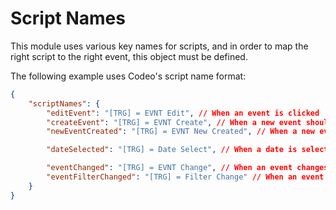 # Script Names
This module uses various key names for scripts, and in order to
map the right script to the right event, this object must be defined.

The following example uses Codeo's script name format:
```json
{
    "scriptNames": {
        "editEvent": "[TRG] = EVNT Edit", // When an event is clicked
        "createEvent": "[TRG] = EVNT Create", // When a new event should be created in FileMaker
        "newEventCreated": "[TRG] = EVNT New Created", // When a new event is created with the popup

        "dateSelected": "[TRG] = Date Select", // When a date is selected in the side-menu

        "eventChanged": "[TRG] = EVNT Change", // When an event changes, E.G dragged to another time range
        "eventFilterChanged": "[TRG] = Filter Change" // When an event filter is clicked
    }
}
```